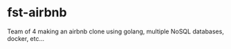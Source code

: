 # fst-airbnb

<!-- "docker-compose build"
"docker-compose up" -->

Team of 4 making an airbnb clone using golang, multiple NoSQL databases, docker, etc...

<!--
Enter PEM pass phrase: pass
Verifying - Enter PEM pass phrase: pass

Enter pass phrase for serve.key: pass
Country Name (2 letter code) [AU]:SR
State or Province Name (full name) [Some-State]:AA
Locality Name (eg, city) []:AAAA
Organization Name (eg, company) [Internet Widgits Pty Ltd]:Demo
Organizational Unit Name (eg, section) []:NNN
Common Name (e.g. server FQDN or YOUR name) []:localhost
Email Address []:email@email.com
A challenge password []:pass
An optional company name []:demo

Enter pass phrase for serve.key:pass
Certificate request self-signature ok
subject=C = SR, ST = AA, L = AAAA, O = Demo, OU = NNN, CN = localhost, emailAddress = email@email.com
-->
